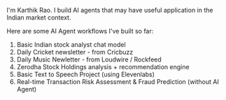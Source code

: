 I'm Karthik Rao.
I build AI agents that may have useful application in the Indian market context.

Here are some AI Agent workflows I've built so far:

1. Basic Indian stock analyst chat model
2. Daily Cricket newsletter - from Cricbuzz
3. Daily Music Newletter - from Loudwire / Rockfeed
4. Zerodha Stock Holdings analysis + recommendation engine
5. Basic Text to Speech Project (using Elevenlabs)
6. Real-time Transaction Risk Assessment & Fraud Prediction (without AI Agent)

